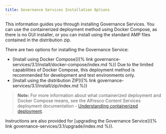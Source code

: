 ```yaml
---
title: Governance Services Installation Options
---
```


This information guides you through installing Governance Services. You can use the containerized deployment 
method using Docker Compose, as there is no GUI installer, or you can install using the standard AMP files contained 
in the distribution zip.

There are two options for installing the Governance Service:

* [Install using Docker Compose]({% link governance-services/3.1/install/docker-compose/index.md %}) Due to the limited capabilities of Docker Compose, this deployment method is recommended for development and test environments only.
* [Install using the distribution ZIP]({% link governance-services/3.1/install/zip/index.md %})

>**Note:** For more information about what containerized deployment and Docker Compose means, see the Alfresco Content Services deployment documentation - [Understanding containerized deployment](TODO_LINK:https://docs.alfresco.com/6.0/concepts/deploy-overview.html).

Instructions are also provided for [upgrading the Governance Service]({% link governance-services/3.1/upgrade/index.md %}).



